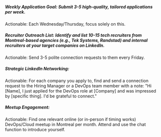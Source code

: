 
##### Weekly Application Goal: Submit 3-5 high-quality, tailored applications per week.

Actionable: Each Wednesday/Thursday, focus solely on this.

##### Recruiter Outreach List: Identify and list 10-15 tech recruiters from Montreal-based agencies (e.g., Tek Systems, Randstad) and internal recruiters at your target companies on LinkedIn.

Actionable: Send 3-5 polite connection requests to them every Friday.

##### Strategic LinkedIn Networking:

Actionable: For each company you apply to, find and send a connection request to the Hiring Manager or a DevOps team member with a note: "Hi [Name], I just applied for the DevOps role at [Company] and was impressed by [specific thing]. I'd be grateful to connect."

##### Meetup Engagement:

Actionable: Find one relevant online (or in-person if timing works) DevOps/Cloud meetup in Montreal per month. Attend and use the chat function to introduce yourself.
